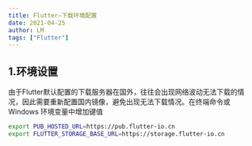 ```yaml
---
title: Flutter—下载环境配置
date: 2021-04-25
author: LM
tags: ["Flutter"]
---
```


## 1.环境设置

由于Flutter默认配置的下载服务器在国外，往往会出现网络波动无法下载的情况，因此需要重新配置国内镜像，避免出现无法下载情况。在终端命令或 Windows 环境变量中增加键值

```bash
export PUB_HOSTED_URL=https://pub.flutter-io.cn
export FLUTTER_STORAGE_BASE_URL=https://storage.flutter-io.cn
```